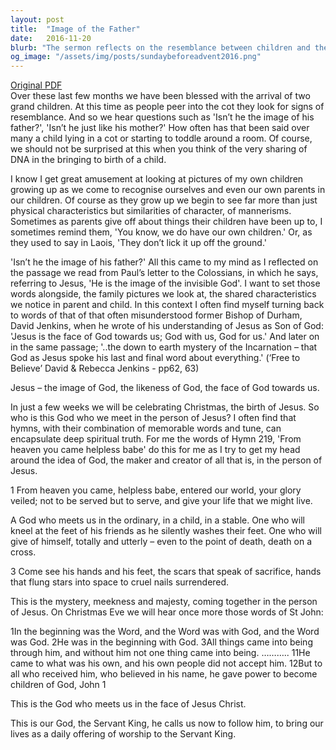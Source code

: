 ```yaml
---
layout: post
title:  "Image of the Father"
date:   2016-11-20
blurb: "The sermon reflects on the resemblance between children and their parents, drawing parallels to Jesus being the 'image of the invisible God'. The speaker emphasizes the mystery of the incarnation, the humility of God in the person of Jesus, and the sacrificial nature of Jesus' love. The sermon concludes with an invitation to follow Jesus, the Servant King."
og_image: "/assets/img/posts/sundaybeforeadvent2016.png"
---
```

[Original PDF](/assets/pdf/sundaybeforeadvent2016.pdf)    
Over these last few months we have been blessed with the arrival of two grand children. At this time as people peer into the cot they look for signs of resemblance. And so we hear questions such as 'Isn’t he the image of his father?', 'Isn’t he just like his mother?' How often has that been said over many a child lying in a cot or starting to toddle around a room. Of course, we should not be surprised at this when you think of the very sharing of DNA in the bringing to birth of a child.

I know I get great amusement at looking at pictures of my own children growing up as we come to recognise ourselves and even our own parents in our children. Of course as they grow up we begin to see far more than just physical characteristics but similarities of character, of mannerisms. Sometimes as parents give off about things their children have been up to, I sometimes remind them, 'You know, we do have our own children.' Or, as they used to say in Laois, 'They don’t lick it up off the ground.'

'Isn’t he the image of his father?' All this came to my mind as I reflected on the passage we read from Paul’s letter to the Colossians, in which he says, referring to Jesus, 'He is the image of the invisible God'. I want to set those words alongside, the family pictures we look at, the shared characteristics we notice in parent and child. In this context I often find myself turning back to words of that of that often misunderstood former Bishop of Durham, David Jenkins, when he wrote of his understanding of Jesus as Son of God: 'Jesus is the face of God towards us; God with us, God for us.' And later on in the same passage; '..the down to earth mystery of the Incarnation – that God as Jesus spoke his last and final word about everything.' (‘Free to Believe’ David & Rebecca Jenkins - pp62, 63)

Jesus – the image of God, the likeness of God, the face of God towards us.

In just a few weeks we will be celebrating Christmas, the birth of Jesus. So who is this God who we meet in the person of Jesus? I often find that hymns, with their combination of memorable words and tune, can encapsulate deep spiritual truth. For me the words of Hymn 219, 'From heaven you came helpless babe' do this for me as I try to get my head around the idea of God, the maker and creator of all that is, in the person of Jesus.

1 From heaven you came, helpless babe,
entered our world, your glory veiled;
not to be served but to serve,
and give your life that we might live.

A God who meets us in the ordinary, in a child, in a stable. One who will kneel at the feet of his friends as he silently washes their feet. One who will give of himself, totally and utterly – even to the point of death, death on a cross.

3 Come see his hands and his feet,
the scars that speak of sacrifice,
hands that flung stars into space
to cruel nails surrendered.

This is the mystery, meekness and majesty, coming together in the person of Jesus. On Christmas Eve we will hear once more those words of St John:

1In the beginning was the Word, and the Word was with God, and the Word was God. 2He was in the beginning with God. 3All things came into being through him, and without him not one thing came into being. ……….. 11He came to what was his own, and his own people did not accept him. 12But to all who received him, who believed in his name, he gave power to become children of God, John 1

This is the God who meets us in the face of Jesus Christ.

This is our God, the Servant King,
he calls us now to follow him,
to bring our lives as a daily offering
of worship to the Servant King.
